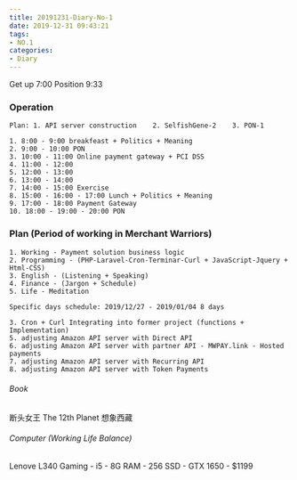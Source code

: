 ```yaml
---
title: 20191231-Diary-No-1
date: 2019-12-31 09:43:21
tags:
- NO.1
categories:
- Diary
---
```

Get up 7:00 Position 9:33 

### Operation

	Plan: 1. API server construction	2. SelfishGene-2	3. PON-1

	1. 8:00 - 9:00 breakfeast + Politics + Meaning
	2. 9:00 - 10:00 PON
	3. 10:00 - 11:00 Online payment gateway + PCI DSS
	4. 11:00 - 12:00 
	5. 12:00 - 13:00
	6. 13:00 - 14:00 
	7. 14:00 - 15:00 Exercise
	8. 15:00 - 16:00 - 17:00 Lunch + Politics + Meaning
	9. 17:00 - 18:00 Payment Gateway
	10. 18:00 - 19:00 - 20:00 PON
	


### Plan (Period of working in Merchant Warriors)
	1. Working - Payment solution business logic
	2. Programming - (PHP-Laravel-Cron-Terminar-Curl + JavaScript-Jquery + Html-CSS)
	3. English - (Listening + Speaking) 
	4. Finance - (Jargon + Schedule)
	5. Life - Meditation  

	Specific days schedule: 2019/12/27 - 2019/01/04 8 days

	3. Cron + Curl Integrating into former project (functions + Implementation)
	5. adjusting Amazon API server with Direct API
	6. adjusting Amazon API server with partner API - MWPAY.link - Hosted payments
	7. adjusting Amazon API server with Recurring API
	8. adjusting Amazon API server with Token Payments

###### Book	
断头女王
The 12th Planet
想象西藏

###### Computer (Working Life Balance) 
Lenove L340 Gaming - i5 - 8G RAM - 256 SSD - GTX 1650 - $1199  



